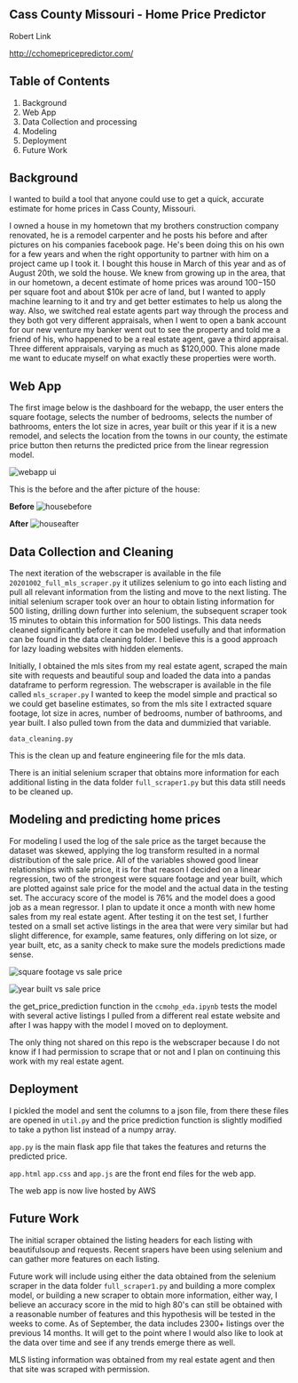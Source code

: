 ## Cass County Missouri - Home Price Predictor

Robert Link

http://cchomepricepredictor.com/

## Table of Contents
1. Background
2. Web App
3. Data Collection and processing
4. Modeling
5. Deployment
6. Future Work

## Background

I wanted to build a tool that anyone could use to get a quick, accurate estimate for home prices in Cass County, Missouri.

I owned a house in my hometown that my brothers construction company renovated, he is a remodel carpenter and he posts his before and after pictures on his companies facebook page. He's been doing this on his own for a few years and when the right opportunity to partner with him on a project came up I took it. I bought this house in March of this year and as of August 20th, we sold the house. We knew from growing up in the area, that in our hometown, a decent estimate of home prices was around $100-$150 per square foot and about $10k per acre of land, but I wanted to apply machine learning to it and try and get better estimates to help us along the way. Also, we switched real estate agents part way through the process and they both got very different appraisals, when I went to open a bank account for our new venture my banker went out to see the property and told me a friend of his, who happened to be a real estate agent, gave a third appraisal. Three different appraisals, varying as much as $120,000. This alone made me want to educate myself on what exactly these properties were worth.  

## Web App

The first image below is the dashboard for the webapp, the user enters the square footage, selects the number of bedrooms, selects the number of bathrooms, enters the lot size in acres, year built or this year if it is a new remodel, and selects the location from the towns in our county, the estimate price button then returns the predicted price from the linear regression model.


![webapp ui](https://github.com/rwlink3z8/home_price_predictor/blob/master/img/webapp.png)


This is the before and the after picture of the house:

**Before**
![housebefore](https://github.com/rwlink3z8/home_price_predictor/blob/master/img/housebefore.jpeg)

**After**
![houseafter](https://github.com/rwlink3z8/home_price_predictor/blob/master/img/house_after.jpg)

## Data Collection and Cleaning

The next iteration of the webscraper is available in the file `20201002_full_mls_scraper.py` it utilizes selenium to go into each listing and pull all relevant information from the listing and move to the next listing. The initial selenium scraper took over an hour to obtain listing information for 500 listing, drilling down further into selenium, the subsequent scraper took 15 minutes to obtain this information for 500 listings. This data needs cleaned significantly before it can be modeled usefully and that information can be found in the data cleaning folder. I believe this is a good approach for lazy loading websites with hidden elements.

Initially, I obtained the mls sites from my real estate agent, scraped the main site with requests and beautiful soup and loaded the data into a pandas dataframe to perform regression. The webscraper is available in the file called `mls_scraper.py`
I wanted to keep the model simple and practical so we could get baseline estimates, so from the mls site I extracted square footage, lot size in acres, number of bedrooms, number of bathrooms, and year built. I also pulled town from the data and dummizied that variable.

`data_cleaning.py`

This is the clean up and feature engineering file for the mls data.

There is an initial selenium scraper that obtains more information for each additional listing in the data folder `full_scraper1.py` but this data still needs to be cleaned up.

## Modeling and predicting home prices

For modeling I used the log of the sale price as the target because the dataset was skewed, applying the log transform resulted in a normal distribution of the sale price. All of the variables showed good linear relationships with sale price, it is for that reason I decided on a linear regression, two of the strongest were square footage and year built, which are plotted against sale price for the model and the actual data in the testing set. The accuracy score of the model is 76% and the model does a good job as a mean regressor. I plan to update it once a month with new home sales from my real estate agent. After testing it on the test set, I further tested on a small set active listings in the area that were very similar but had slight difference, for example, same features, only differing on lot size, or year built, etc, as a sanity check to make sure the models predictions made sense. 

![square footage vs sale price](https://github.com/rwlink3z8/home_price_predictor/blob/master/img/plt1.png)

![year built vs sale price](https://github.com/rwlink3z8/home_price_predictor/blob/master/img/plt2.png)

the get_price_prediction function in the `ccmohp_eda.ipynb` tests the model with several active listings I pulled from a different real estate website and after I was happy with the model I moved on to deployment.

The only thing not shared on this repo is the webscraper because I do not know if I had permission to scrape that or not and I plan on continuing this work with my real estate agent. 


## Deployment

I pickled the model and sent the columns to a json file, from there these files are opened in `util.py` and the price prediction function is slightly modified to take a python list instead of a numpy array.

`app.py` is the main flask app file that takes the features and returns the predicted price.

`app.html` `app.css` and `app.js` are the front end files for the web app.

The web app is now live hosted by AWS

## Future Work

The initial scraper obtained the listing headers for each listing with beautifulsoup and requests. Recent srapers have been using selenium and can gather more features on each listing.

Future work will include using either the data obtained from the selenium scraper in the data folder `full_scraper1.py` and building a more complex model, or building a new scraper to obtain more information, either way, I believe an accuracy score in the mid to high 80's can still be obtained with a reasonable number of features and this hypothesis will be tested in the weeks to come. As of September, the data includes 2300+ listings over the previous 14 months. It will get to the point where I would also like to look at the data over time and see if any trends emerge there as well.

MLS listing information was obtained from my real estate agent and then that site was scraped with permission.


